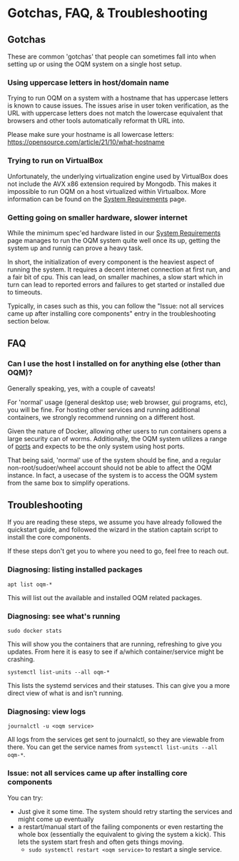 # Gotchas, FAQ, & Troubleshooting

## Gotchas

These are common 'gotchas' that people can sometimes fall into when setting up or using the OQM system on a single host setup.

### Using uppercase letters in host/domain name

Trying to run OQM on a system with a hostname that has uppercase letters is known to cause issues. The issues arise in user token verification, as the URL with uppercase letters does not match the lowercase equivalent that browsers and other tools automatically reformat th URL into.

Please make sure your hostname is all lowercase letters: https://opensource.com/article/21/10/what-hostname

### Trying to run on VirtualBox

Unfortunately, the underlying virtualization engine used by VirtualBox does not include the AVX x86 extension required by Mongodb. This makes it impossible to run OQM on a host virtualized within Virtualbox. More information can be found on the [System Requirements](System%20Requirements.md) page.

### Getting going on smaller hardware, slower internet

While the minimum spec'ed hardware listed in our [System Requirements](System%20Requirements.md) page manages to run the OQM system quite well once its up, getting the system up and runnig can prove a heavy task.

In short, the initialization of every component is the heaviest aspect of running the system. It requires a decent internet connection at first run, and a fair bit of cpu. This can lead, on smaller machines, a slow start which in turn can lead to reported errors and failures to get started or installed due to timeouts.

Typically, in cases such as this, you can follow the "Issue: not all services came up after installing core components" entry in the troubleshooting section below.

## FAQ

### Can I use the host I installed on for anything else (other than OQM)?

Generally speaking, yes, with a couple of caveats!

For 'normal' usage (general desktop use; web browser, gui programs, etc), you will be fine. For hosting other services and running additional containers, we strongly recommend running on a different host.

Given the nature of Docker, allowing other users to run containers opens a large security can of worms. Additionally, the OQM system utilizes a range of [ports](ports.md) and expects to be the only system using host ports.

That being said, 'normal' use of the system should be fine, and a regular non-root/sudoer/wheel account should not be able to affect the OQM instance. In fact, a usecase of the system is to access the OQM system from the same box to simplify operations.

## Troubleshooting

If you are reading these steps, we assume you have already followed the quickstart guide, and followed the wizard in the station captain script to install the core components.

If these steps don't get you to where you need to go, feel free to reach out.

### Diagnosing: listing installed packages

`apt list oqm-*`

This will list out the available and installed OQM related packages.

### Diagnosing: see what's running

`sudo docker stats`

This will show you the containers that are running, refreshing to give you updates. From here it is easy to see if a/which container/service might be crashing.

`systemctl list-units --all oqm-*`

This lists the systemd services and their statuses. This can give you a more direct view of what is and isn't running.

### Diagnosing: view logs

`journalctl -u <oqm service>`

All logs from the services get sent to journalctl, so they are viewable from there. You can get the service names from `systemctl list-units --all oqm-*`.

### Issue: not all services came up after installing core components

You can try:

 - Just give it some time. The system should retry starting the services and might come up eventually
 - a restart/manual start of the failing components or even restarting the whole box (essentially the equivalent to giving the system a kick). This lets the system start fresh and often gets things moving.
   - `sudo systemctl restart <oqm service>` to restart a single service.
